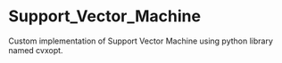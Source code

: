 # Support_Vector_Machine
Custom implementation of Support Vector Machine using python library named cvxopt.

